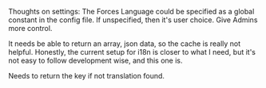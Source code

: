 Thoughts on settings:
The Forces Language could be specified as a global constant in the config file. If unspecified, then it's user choice. Give Admins more control.

It needs be able to return an array, json data, so the cache is really not helpful. Honestly, the current setup for i18n is closer to what I need, but it's not easy to follow development wise, and this one is.


Needs to return the key if not translation found.